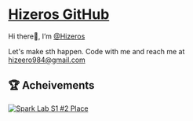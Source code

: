 # [Hizeros GitHub](https://github.com/Hizeros)

Hi there👋, I’m [@Hizeros](https://github.com/Hizeros)

Let's make sth happen. Code with me and reach me at hizeero984@gmail.com

## 🏆 Acheivements
[![Spark Lab S1 #2 Place](https://spark-lab.city/api/badge?session=1&prize=2)](https://spark-lab.city)


<!--
**Hizeros/Hizeros** is a ✨ _special_ ✨ repository because its `README.md` (this file) appears on your GitHub profile.

Here are some ideas to get you started:

- 🔭 I’m currently working on ...
- 🌱 I’m currently learning ...
- 👯 I’m looking to collaborate on ...
- 🤔 I’m looking for help with ...
- 💬 Ask me about ...
- 📫 How to reach me: ...
- 😄 Pronouns: ...
- ⚡ Fun fact: ...
-->
